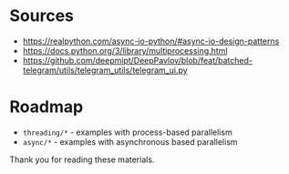 # Sources

- https://realpython.com/async-io-python/#async-io-design-patterns
- https://docs.python.org/3/library/multiprocessing.html
- https://github.com/deepmipt/DeepPavlov/blob/feat/batched-telegram/utils/telegram_utils/telegram_ui.py

# Roadmap

- `threading/*` - examples with process-based parallelism
- `async/*` - examples with asynchronous based parallelism

Thank you for reading these materials.